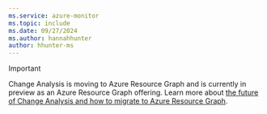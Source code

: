 ```yaml
---
ms.service: azure-monitor
ms.topic: include
ms.date: 09/27/2024
ms.author: hannahhunter
author: hhunter-ms
---
```


> [!IMPORTANT]
> Change Analysis is moving to Azure Resource Graph and is currently in preview as an Azure Resource Graph offering. Learn more about [the future of Change Analysis and how to migrate to Azure Resource Graph](../../change/change-analysis-migration.md).
